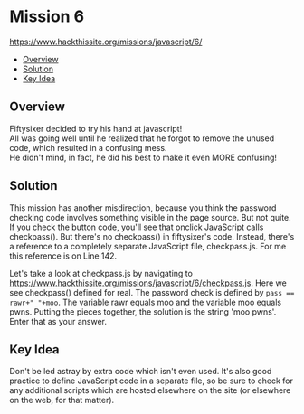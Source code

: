 # Mission 6
https://www.hackthissite.org/missions/javascript/6/

- [Overview](#overview)
- [Solution](#solution)
- [Key Idea](#key-idea)

## Overview
Fiftysixer decided to try his hand at javascript!\
All was going well until he realized that he forgot to remove the unused code, 
which resulted in a confusing mess.\
He didn't mind, in fact, he did his best to make it even MORE confusing!

## Solution
This mission has another misdirection, because you think the password checking
code involves something visible in the page source. But not quite. If you check
the button code, you'll see that onclick JavaScript calls checkpass(). But
there's no checkpass() in fiftysixer's code. Instead, there's a reference to a
completely separate JavaScript file, checkpass.js. For me this reference is on
Line 142.

Let's take a look at checkpass.js by navigating to
https://www.hackthissite.org/missions/javascript/6/checkpass.js. Here we see
checkpass() defined for real. The password check is defined by `pass == rawr+"
"+moo`. The variable rawr equals moo and the variable moo equals pwns. Putting
the pieces together, the solution is the string 'moo pwns'. Enter that as your
answer.

## Key Idea
Don't be led astray by extra code which isn't even used. It's also good practice
to define JavaScript code in a separate file, so be sure to check for any
additional scripts which are hosted elsewhere on the site (or elsewhere on the
web, for that matter).
